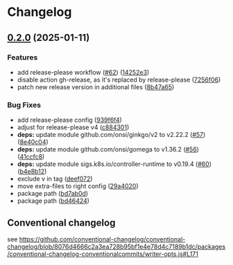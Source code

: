 # Changelog

## [0.2.0](https://github.com/SickHub/mailu-operator/compare/mailu-operator-0.1.2...mailu-operator-0.2.0) (2025-01-11)


### Features

* add release-please workflow ([#62](https://github.com/SickHub/mailu-operator/issues/62)) ([14252e3](https://github.com/SickHub/mailu-operator/commit/14252e3916e68b060e960737e5d56e0c9839a204))
* disable action gh-release, as it's replaced by release-please ([7256f06](https://github.com/SickHub/mailu-operator/commit/7256f062f9174499aacc30edfb2bbe9185d7f68a))
* patch new release version in additional files ([8b47a65](https://github.com/SickHub/mailu-operator/commit/8b47a65a1a323f071c640aa7426d8da8522de1b0))


### Bug Fixes

* add release-please config ([939f6f4](https://github.com/SickHub/mailu-operator/commit/939f6f454c3afcd4fe8bd2d9b23977c8fae9bb5a))
* adjust for release-please v4 ([c884301](https://github.com/SickHub/mailu-operator/commit/c884301f24e49f396e1e6dcdf7e428a5e146872f))
* **deps:** update module github.com/onsi/ginkgo/v2 to v2.22.2 ([#57](https://github.com/SickHub/mailu-operator/issues/57)) ([8e40c04](https://github.com/SickHub/mailu-operator/commit/8e40c0469f41bf1458baec91dbfd7f7600a2e0bd))
* **deps:** update module github.com/onsi/gomega to v1.36.2 ([#56](https://github.com/SickHub/mailu-operator/issues/56)) ([41ccfc8](https://github.com/SickHub/mailu-operator/commit/41ccfc8be23ab3aab61fb88271d0ebedeffda657))
* **deps:** update module sigs.k8s.io/controller-runtime to v0.19.4 ([#60](https://github.com/SickHub/mailu-operator/issues/60)) ([b4e8b12](https://github.com/SickHub/mailu-operator/commit/b4e8b1209e795adda7f44cafd3c1b91e20d75f31))
* exclude v in tag ([deef072](https://github.com/SickHub/mailu-operator/commit/deef07291c9d56b43bcdc939992bd5037c549f82))
* move extra-files to right config ([29a4020](https://github.com/SickHub/mailu-operator/commit/29a4020e3ccb7ed0ecb5d3bd382b22bd2da1a4de))
* package path ([bd7ab0d](https://github.com/SickHub/mailu-operator/commit/bd7ab0d122f3660b731dec24065c22d2b2bb45bb))
* package path ([bd46424](https://github.com/SickHub/mailu-operator/commit/bd46424ccf9b80b4d20286a6a7d429552c197eff))

## Conventional changelog

see https://github.com/conventional-changelog/conventional-changelog/blob/8076d4666c2a3ea728b95bf1e4e78d4c7189b1dc/packages/conventional-changelog-conventionalcommits/writer-opts.js#L171
